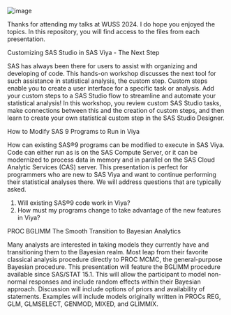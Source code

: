 ![image](https://github.com/user-attachments/assets/fe283ebf-3550-48de-829c-2094b57e6042)

Thanks for attending my talks at WUSS 2024. I do hope you enjoyed the topics.
In this repository, you will find access to the files from each presentation.

Customizing SAS Studio in SAS Viya - The Next Step

SAS has always been there for users to assist with organizing and developing of code. This hands-on workshop discusses the next tool for such assistance in statistical analysis, the custom step. Custom steps enable you to create a user interface for a specific task or analysis. Add your custom steps to a SAS Studio flow to streamline and automate your statistical analysis! In this workshop, you review custom SAS Studio tasks, make connections between this and the creation of custom steps, and then learn to create your own statistical custom step in the SAS Studio Designer.

How to Modify SAS 9 Programs to Run in Viya

How can existing SAS®9 programs can be modified to execute in SAS Viya. Code can either run as is on the SAS Compute Server, or it can be modernized to process data in memory and in parallel on the SAS Cloud Analytic Services (CAS) server. This presentation is perfect for programmers who are new to SAS Viya and want to continue performing their statistical analyses there. We will address questions that are typically asked.
1. Will existing SAS®9 code work in Viya?
2. How must my programs change to take advantage of the new features in Viya?


PROC BGLIMM The Smooth Transition to Bayesian Analytics

Many analysts are interested in taking models they currently have and transitioning them to the Bayesian realm. Most leap from their favorite classical analysis procedure directly to PROC MCMC, the general-purpose Bayesian procedure. This presentation will feature the BGLIMM procedure available since SAS/STAT 15.1. This will allow the participant to model non-normal responses and include random effects within their Bayesian approach. Discussion will include options of priors and availability of statements. Examples will include models originally written in PROCs REG, GLM, GLMSELECT, GENMOD, MIXED, and GLIMMIX.

